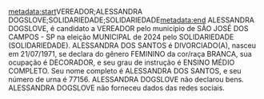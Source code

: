 <metadata:start>VEREADOR;ALESSANDRA DOGSLOVE;SOLIDARIEDADE;SOLIDARIEDADE<metadata:end>
ALESSANDRA DOGSLOVE, é candidato a VEREADOR pelo município de SÃO JOSÉ DOS CAMPOS - SP na eleição MUNICIPAL de 2024 pelo SOLIDARIEDADE (SOLIDARIEDADE). ALESSANDRA DOS SANTOS é DIVORCIADO(A), nasceu em 21/07/1971, se declara do gênero FEMININO da cor/raça BRANCA, sua ocupação é DECORADOR, e seu grau de instrução é ENSINO MÉDIO COMPLETO. Seu nome completo é ALESSANDRA DOS SANTOS, e seu número de urna é 77156.
ALESSANDRA DOGSLOVE não declarou bens.
ALESSANDRA DOGSLOVE não forneceu dados das redes sociais.